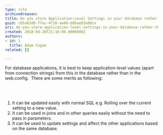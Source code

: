 ```yaml
---
type: rule
archivedreason: 
title: Do you store Application-Level Settings in your database rather than configuration files when possible?
guid: c05a82d9-f7ac-4716-ae68-b85ae83e88ce
uri: do-you-store-application-level-settings-in-your-database-rather-than-configuration-files-when-possible
created: 2018-04-26T21:16:04.0000000Z
authors:
- id: 1
  title: Adam Cogan
related: []

---
```



For database applications, it is best to keep application-level values (apart from connection strings) from this in the database rather than in the web.config.&#160; There are some merits as following&#58;<br><br>
<br><excerpt class='endintro'></excerpt><br>
<ol><li>It can be updated easily with normal SQL e.g. Rolling over the current setting to a new value.<br></li><li>It can be used in joins and in other queries easily without the need to pass in parameters.</li><li>It can be used to update settings and affect the other applications based on the same database.​​<br></li></ol>


